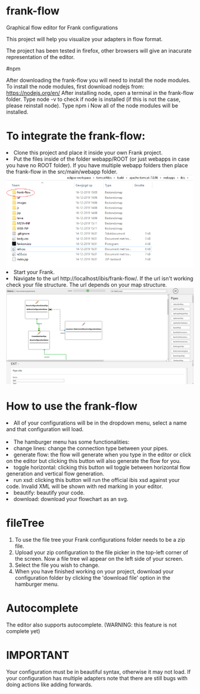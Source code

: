 # frank-flow
Graphical flow editor for Frank configurations

This project will help you visualize your adapters in flow format.

The project has been tested in firefox, other browsers will give an inacurate representation of the editor.

#npm

After downloading the frank-flow you will need to install the node modules.
To install the node modules, first download nodejs from: https://nodejs.org/en/
After installing node, open a terminal in the frank-flow folder.
Type node -v to check if node is installed (if this is not the case, please reinstall node).
Type npm i
Now all of the node modules will be installed.


# To integrate the frank-flow: 
  <li>
  Clone this project and place it inside your own Frank project.
  </li>
  <li>
  Put the files inside of the folder webapp/ROOT (or just webapps in case you have no ROOT folder).
  If you have multiple webapp folders then place the frank-flow in the src/main/webapp folder.
  </li>
  <img src="media/images/frankflowDownloadTut.png" />
  <li>
  Start your Frank.
  </li>
  <li>
  Navigate to the url http://localhost/ibis/frank-flow/.
  If the url isn't working check your file structure.
  The url depends on your map structure.
  </li>
  <img src="media/images/frank-flow-huidig.png" />

# How to use the frank-flow
  
  <li>
  All of your configurations will be in the dropdown menu, select a name and that configuration will load.
  </li>
  <br>
  <li>
  The hamburger menu has some functionalities:
  </li>
  <li>
  change lines: change the connection type between your pipes.
  </li>
  <li>
  generate flow: the flow will generate when you type in the editor or click on the editor but clicking this button will also generate the flow for you.
  </li>
  <li>
  toggle horizontal: clicking this button wil toggle between horizontal flow generation and vertical flow generation.
  </li>
  <li>
  run xsd: clicking this button will run the official ibis xsd against your code. Invalid XML will be shown with red marking in your editor.
  </li>
  <li>
  beautify: beautify your code.
  </li>
  <li>
  download: download your flowchart as an svg.
  </li>

  # fileTree
  <ol>
  <li>
  To use the file tree your Frank configurations folder needs to be a zip file.
  </li>
  <li>
  Upload your zip configuration to the file picker in the top-left corner of the screen.
  Now a file tree wil appear on the left side of your screen.
  </li>
  <li>
  Select the file you wish to change.
  </li>
  <li>
  When you have finished working on your project, download your configuration folder by clicking the 'download file' option in the hamburger menu.
  </li>
  </ol>


  
  # Autocomplete
  The editor also supports autocomplete. (WARNING: this feature is not complete yet)
  
  # IMPORTANT
  Your configuration must be in beautiful syntax, otherwise it may not load. 
  If your configuration has multiple adapters note that there are still bugs with doing actions like adding forwards.
